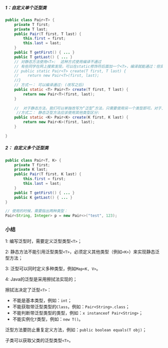 ##### 1：自定义单个泛型类

```java
public class Pair<T> {
    private T first;
    private T last;
    public Pair(T first, T last) {
        this.first = first;
        this.last = last;
    }
    public T getFirst() { ... }
    public T getLast() { ... }
	// 对静态方法使用<T>:  这种方式使用编译不通过
    // 有些同学在网上搜索发现，可以在static修饰符后面加一个<T>，编译就能通过：但实际上，这个<T>和Pair<T>类型的<T>已经没有任何关系了。
    // public static Pair<T> create(T first, T last) {
    //    return new Pair<T>(first, last);
    //}
    // 方式一： 可以编译通过: (改写之后)
    public static <T> Pair<T> create(T first, T last) {
        return new Pair<T>(first, last);
    }
    
    //  对于静态方法，我们可以单独改写为“泛型”方法，只需要使用另一个类型即可。对于上面的create()静态方法，我们应该把它改为另一种泛型类型，例如，<K>：
     //方式二： 静态泛型方法应该使用其他类型区分:
    public static <K> Pair<K> create(K first, K last) {
        return new Pair<K>(first, last);
    }
    
}
```



##### 2： 自定义多个泛型类

```java
public class Pair<T, K> {
    private T first;
    private K last;
    public Pair(T first, K last) {
        this.first = first;
        this.last = last;
    }
    public T getFirst() { ... }
    public K getLast() { ... }
}

// 使用的时候，需要指出两种类型：
Pair<String, Integer> p = new Pair<>("test", 123);
```

### 小结

1: 编写泛型时，需要定义泛型类型`<T>`；

2: 静态方法不能引用泛型类型`<T>`，必须定义其他类型（例如`<K>`）来实现静态泛型方法；

3: 泛型可以同时定义多种类型，例如`Map<K, V>`。

4:  Java的泛型是采用擦拭法实现的；

擦拭法决定了泛型`<T>`：

- 不能是基本类型，例如：`int`；
- 不能获取带泛型类型的`Class`，例如：`Pair<String>.class`；
- 不能判断带泛型类型的类型，例如：`x instanceof Pair<String>`；
- 不能实例化`T`类型，例如：`new T()`。

泛型方法要防止重复定义方法，例如：`public boolean equals(T obj)`；

子类可以获取父类的泛型类型`<T>`。





